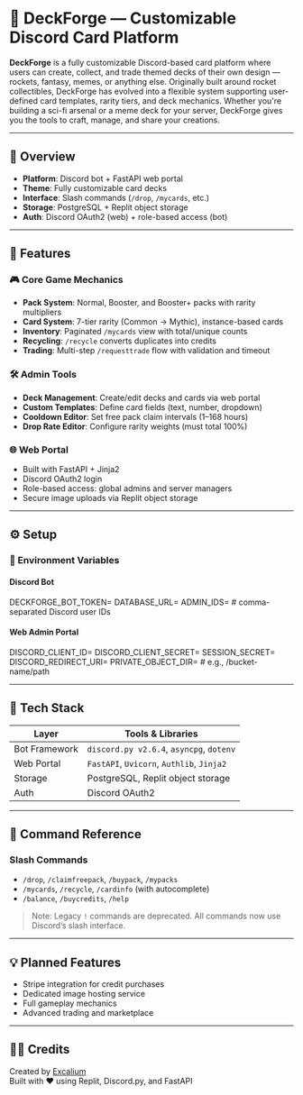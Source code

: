 # 🚀 DeckForge — Customizable Discord Card Platform

**DeckForge** is a fully customizable Discord-based card platform where users can create, collect, and trade themed decks of their own design — rockets, fantasy, memes, or anything else. Originally built around rocket collectibles, DeckForge has evolved into a flexible system supporting user-defined card templates, rarity tiers, and deck mechanics. Whether you're building a sci-fi arsenal or a meme deck for your server, DeckForge gives you the tools to craft, manage, and share your creations.

---

## 🧭 Overview

- **Platform**: Discord bot + FastAPI web portal  
- **Theme**: Fully customizable card decks  
- **Interface**: Slash commands (`/drop`, `/mycards`, etc.)  
- **Storage**: PostgreSQL + Replit object storage  
- **Auth**: Discord OAuth2 (web) + role-based access (bot)

---

## 🚀 Features

### 🎮 Core Game Mechanics

- **Pack System**: Normal, Booster, and Booster+ packs with rarity multipliers  
- **Card System**: 7-tier rarity (Common → Mythic), instance-based cards  
- **Inventory**: Paginated `/mycards` view with total/unique counts  
- **Recycling**: `/recycle` converts duplicates into credits  
- **Trading**: Multi-step `/requesttrade` flow with validation and timeout  

### 🛠 Admin Tools

- **Deck Management**: Create/edit decks and cards via web portal  
- **Custom Templates**: Define card fields (text, number, dropdown)  
- **Cooldown Editor**: Set free pack claim intervals (1–168 hours)  
- **Drop Rate Editor**: Configure rarity weights (must total 100%)  

### 🌐 Web Portal

- Built with FastAPI + Jinja2  
- Discord OAuth2 login  
- Role-based access: global admins and server managers  
- Secure image uploads via Replit object storage  

---

## ⚙️ Setup

### 🔧 Environment Variables

#### Discord Bot
DECKFORGE_BOT_TOKEN= DATABASE_URL= ADMIN_IDS=  # comma-separated Discord user IDs

#### Web Admin Portal
DISCORD_CLIENT_ID= DISCORD_CLIENT_SECRET= SESSION_SECRET= DISCORD_REDIRECT_URI= PRIVATE_OBJECT_DIR=  # e.g., /bucket-name/path

---

## 🧪 Tech Stack

| Layer         | Tools & Libraries                          |
|--------------|---------------------------------------------|
| Bot Framework | `discord.py v2.6.4`, `asyncpg`, `dotenv`   |
| Web Portal    | `FastAPI`, `Uvicorn`, `Authlib`, `Jinja2`  |
| Storage       | PostgreSQL, Replit object storage          |
| Auth          | Discord OAuth2                             |

---

## 📄 Command Reference

### Slash Commands

- `/drop`, `/claimfreepack`, `/buypack`, `/mypacks`  
- `/mycards`, `/recycle`, `/cardinfo` (with autocomplete)  
- `/balance`, `/buycredits`, `/help`

> Note: Legacy `!` commands are deprecated. All commands now use Discord’s slash interface.

---

## 💡 Planned Features

- Stripe integration for credit purchases  
- Dedicated image hosting service  
- Full gameplay mechanics  
- Advanced trading and marketplace  

---

## 🙋‍♂️ Credits

Created by [Excalium](https://github.com/Excalium-OG)  
Built with ❤️ using Replit, Discord.py, and FastAPI
